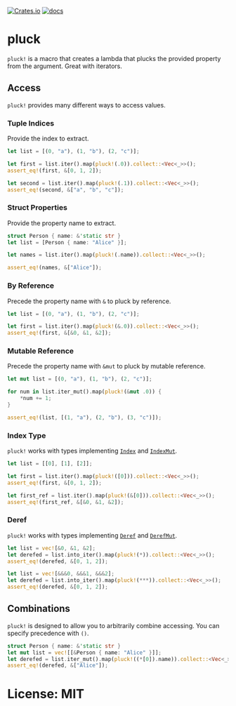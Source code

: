 [![Crates.io](https://img.shields.io/crates/v/pluck.svg)](https://crates.io/crates/pluck)
[![docs](https://docs.rs/mio/badge.svg)](https://docs.rs/pluck)

# pluck

`pluck!` is a macro that creates a lambda that plucks the provided
property from the argument. Great with iterators.

## Access

`pluck!` provides many different ways to access values.

### Tuple Indices

Provide the index to extract.

```rust
let list = [(0, "a"), (1, "b"), (2, "c")];

let first = list.iter().map(pluck!(.0)).collect::<Vec<_>>();
assert_eq!(first, &[0, 1, 2]);

let second = list.iter().map(pluck!(.1)).collect::<Vec<_>>();
assert_eq!(second, &["a", "b", "c"]);
```

### Struct Properties

Provide the property name to extract.

```rust
struct Person { name: &'static str }
let list = [Person { name: "Alice" }];

let names = list.iter().map(pluck!(.name)).collect::<Vec<_>>();

assert_eq!(names, &["Alice"]);
```

### By Reference

Precede the property name with `&` to pluck by reference.

```rust
let list = [(0, "a"), (1, "b"), (2, "c")];

let first = list.iter().map(pluck!(&.0)).collect::<Vec<_>>();
assert_eq!(first, &[&0, &1, &2]);
```

### Mutable Reference

Precede the property name with `&mut` to pluck by mutable reference.

```rust
let mut list = [(0, "a"), (1, "b"), (2, "c")];

for num in list.iter_mut().map(pluck!(&mut .0)) {
    *num += 1;
}

assert_eq!(list, [(1, "a"), (2, "b"), (3, "c")]);
```

### Index Type

`pluck!` works with types implementing [`Index`](std::ops::Index) and
[`IndexMut`](std::ops::IndexMut).

```rust
let list = [[0], [1], [2]];

let first = list.iter().map(pluck!([0])).collect::<Vec<_>>();
assert_eq!(first, &[0, 1, 2]);

let first_ref = list.iter().map(pluck!(&[0])).collect::<Vec<_>>();
assert_eq!(first_ref, &[&0, &1, &2]);
```

### Deref

`pluck!` works with types implementing [`Deref`](std::ops::Deref) and
[`DerefMut`](std::ops::DerefMut).

```rust
let list = vec![&0, &1, &2];
let derefed = list.into_iter().map(pluck!(*)).collect::<Vec<_>>();
assert_eq!(derefed, &[0, 1, 2]);

let list = vec![&&&0, &&&1, &&&2];
let derefed = list.into_iter().map(pluck!(***)).collect::<Vec<_>>();
assert_eq!(derefed, &[0, 1, 2]);
```

## Combinations

`pluck!` is designed to allow you to arbitrarily combine accessing. You
can specify precedence with `()`.

```rust
struct Person { name: &'static str }
let mut list = vec![[&Person { name: "Alice" }]];
let derefed = list.iter_mut().map(pluck!((*[0]).name)).collect::<Vec<_>>();
assert_eq!(derefed, &["Alice"]);
```

# License: MIT
